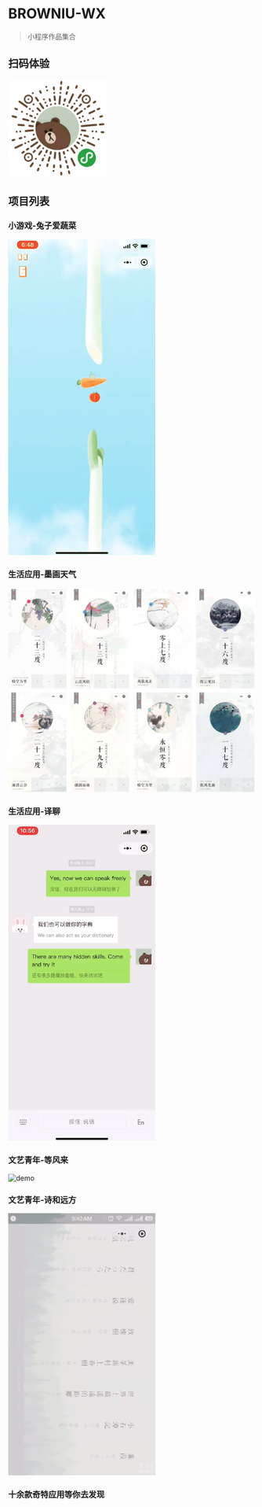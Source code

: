 # BROWNIU-WX

> 小程序作品集合

## 扫码体验

<img src="./mdStatic/wxapp-crcode.gif" alt="小程序二维码" style="height: 200px;width: 200px;">

## 项目列表

### 小游戏-兔子爱蔬菜

![demo](./mdStatic/game-tzasc.gif)

### 生活应用-墨画天气

![demo](./mdStatic/mhtq.jpg)

### 生活应用-译聊

![demo](./mdStatic/yiliao.gif)

### 文艺青年-等风来

![demo](./mdStatic/dfl.gif)

### 文艺青年-诗和远方

![demo](./mdStatic/shyf.gif)

### 十余款奇特应用等你去发现



